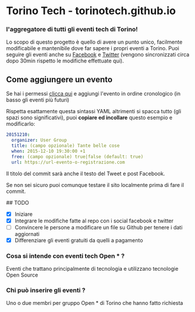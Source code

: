 # Torino Tech - torinotech.github.io
### l'aggregatore di tutti gli eventi tech di Torino!

Lo scopo di questo progetto è quello di avere un punto unico, facilmente modificabile e mantenibile dove far sapere i propri eventi a Torino. Puoi seguire gli eventi anche su [Facebook](https://www.facebook.com/TorinoTech/) e [Twitter](https://twitter.com/torinotech) (vengono sincronizzati circa dopo 30min rispetto le modifiche effettuate qui).

## Come aggiungere un evento

Se hai i permessi [clicca qui](https://github.com/TorinoTech/torinotech.github.io/edit/master/events.yml.txt)
e aggiungi l'evento in ordine cronologico (in basso gli eventi più futuri)

Rispetta esattamente questa sintassi YAML altrimenti si spacca tutto (gli spazi sono significativi), puoi **copiare ed incollare**
questo esempio e modificarlo:

``` yaml
20151210:
  organizer: User Group
  title: (campo opzionale) Tante belle cose
  when: 2015-12-10 19:30:00 +1
  free: (campo opzionale) true|false (default: true)
  url: https://url-evento-o-registrazione.com
```

Il titolo del commit sarà anche il testo del Tweet e post Facebook.

Se non sei sicuro puoi comunque testare il sito localmente prima di fare il commit.

## TODO
- [x] Iniziare
- [x] Integrare le modifiche fatte al repo con i social facebook e twitter
- [ ] Convincere le persone a modificare un file su Github per tenere i dati aggiornati
- [x] Differenziare gli eventi gratuiti da quelli a pagamento

### Cosa si intende con eventi tech Open * ?

Eventi che trattano principalmente di tecnologia e utilizzano tecnologie Open Source

### Chi può inserire gli eventi ?

Uno o due membri per gruppo Open * di Torino che hanno fatto richiesta
